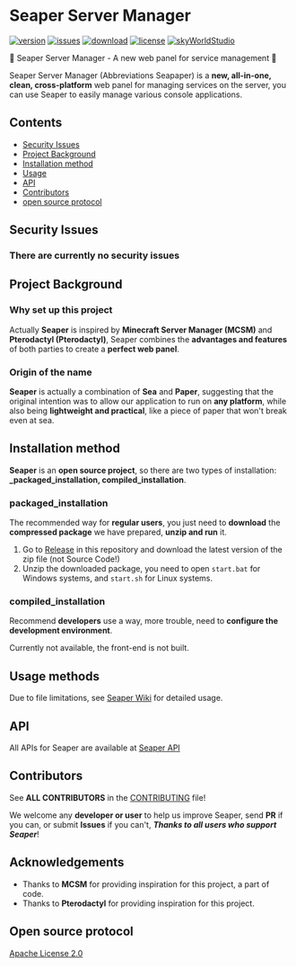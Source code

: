 # Seaper Server Manager

[![version](https://img.shields.io/github/v/release/Xiaoyi311/Seaper)](https://github.com/Xiaoyi311/Seaper/releases)
[![issues](https://img.shields.io/github/issues/Xiaoyi311/Seaper)](https://github.com/Xiaoyi311/Seaper/issues)
[![download](https://img.shields.io/github/downloads/Xiaoyi311/Seaper/total)](https://github.com/Xiaoyi311/Seaper/releases)
[![license](https://img.shields.io/github/license/Xiaoyi311/Seaper.svg)](LICENSE)
[![skyWorldStudio](https://img.shields.io/badge/Powered%20By-SkyWorldStudio-blue.svg?style=flat-square)](https://skyworldstudio.top)

🌟 Seaper Server Manager - A new web panel for service management 🌟

Seaper Server Manager (Abbreviations Seapaper) is a **new, all-in-one, clean, cross-platform** web panel for managing services on the server, you can use Seaper to easily manage various console applications.

## Contents

- [Security Issues](#Security-Issues)
- [Project Background](#Project-Background)
- [Installation method](#Installation-method)
- [Usage](#Usage-methods)
- [API](#Api)
- [Contributors](#Contributors)
- [open source protocol](#Open-source-protocol)

## Security Issues

### There are currently no security issues

## Project Background

### Why set up this project

Actually **Seaper** is inspired by **Minecraft Server Manager (MCSM)** and **Pterodactyl (Pterodactyl)**, Seaper combines the **advantages and features** of both parties to create a **perfect web panel**.

### Origin of the name

**Seaper** is actually a combination of **Sea** and **Paper**, suggesting that the original intention was to allow our application to run on **any platform**, while also being **lightweight and practical**, like a piece of paper that won't break even at sea.

## Installation method

**Seaper** is an **open source project**, so there are two types of installation: **_packaged_installation, compiled_installation**.

### packaged_installation

The recommended way for **regular users**, you just need to **download** the **compressed package** we have prepared, **unzip and run** it.

1. Go to [Release](https://github.com/Xiaoyi311/Seaper/releases) in this repository and download the latest version of the zip file (not Source Code!)
2. Unzip the downloaded package, you need to open ``start.bat`` for Windows systems, and ``start.sh`` for Linux systems.

### compiled_installation

Recommend **developers** use a way, more trouble, need to **configure the development environment**.

Currently not available, the front-end is not built.

## Usage methods

Due to file limitations, see [Seaper Wiki]() for detailed usage.

## API

All APIs for Seaper are available at [Seaper API](https://docs.skyworldstudio.top/seaper)

## Contributors

See **ALL CONTRIBUTORS** in the [CONTRIBUTING](CONTRIBUTING.md) file!

We welcome any **developer or user** to help us improve Seaper, send **PR** if you can, or submit **Issues** if you can't, **_Thanks to all users who support Seaper_**!

## Acknowledgements

- Thanks to **MCSM** for providing inspiration for this project, a part of code.
- Thanks to **Pterodactyl** for providing inspiration for this project.

## Open source protocol

[Apache License 2.0](LICENSE)